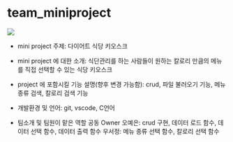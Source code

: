 # team_miniproject
![](https://blogfiles.pstatic.net/MjAyMzA1MjJfMTcy/MDAxNjg0NjgzNDk1NTY4.bJhXoXc9c1zxe96PSKQALruM_pWvrJD6t-glKXiT-Q4g.Tye6gVOhcEKi6R5B0Vva0qbvqpZhlOSTY6t8KL6YzPYg.PNG.dpdms9322/AE54E16B-3247-4D96-9ECE-76863562A565.png)

- mini project 주제: 다이어트 식당 키오스크
- mini project 에 대한 소개: 식단관리를 하는 사람들이 원하는 칼로리 만큼의 메뉴를 직접 선택할 수 있는 식당 키오스크

- project 에 포함시킬 기능 설명(향후 변경 가능함): crud, 파일 불러오기 기능, 메뉴 종류 검색, 칼로리 검색 기능

- 개발환경 및 언어: git, vscode, C언어
- 팀소개 및 팀원이 맡은 역할
  공동 Owner
  오예은: crud 구현, 데이터 로드 함수, 데이터 선택 함수, 데이터 출력 함수
  우서정: 메뉴 종류 선택 함수, 칼로리 선택 함수
